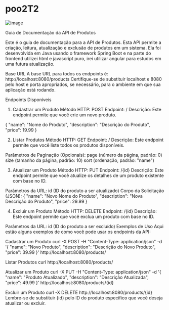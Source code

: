 # poo2T2
![image](https://github.com/devJoseOtavio/poo2T2/assets/101358660/4ce050f1-656a-4980-b55b-713247bddc48)

Guia de Documentação da API de Produtos

Este é o guia de documentação para a API de Produtos. Esta API permite a criação, leitura, atualização e exclusão de produtos em um sistema. Ela foi desenvolvida em Java usando o framework Spring Boot e na parte do frontend utilizei html e javascript puro, irei utilizar angular para estudos em uma futura atualização.

Base URL
A base URL para todos os endpoints é:
http://localhost:8080/products
Certifique-se de substituir localhost e 8080 pelo host e porta apropriados, se necessário, para o ambiente em que sua aplicação está rodando.

Endpoints Disponíveis

1. Cadastrar um Produto
Método HTTP: POST
Endpoint: /
Descrição: Este endpoint permite que você crie um novo produto.

{
    "name": "Nome do Produto",
    "description": "Descrição do Produto",
    "price": 19.99
}

2. Listar Produtos
Método HTTP: GET
Endpoint: /
Descrição: Este endpoint permite que você liste todos os produtos disponíveis.

Parâmetros de Paginação (Opcionais):
page (número da página, padrão: 0)
size (tamanho da página, padrão: 10)
sort (ordenação, padrão: "name")

3. Atualizar um Produto
Método HTTP: PUT
Endpoint: /{id}
Descrição: Este endpoint permite que você atualize os detalhes de um produto existente com base no ID.

Parâmetros da URL:
id (ID do produto a ser atualizado)
Corpo da Solicitação (JSON):
{
    "name": "Novo Nome do Produto",
    "description": "Nova Descrição do Produto",
    "price": 29.99
}

4. Excluir um Produto
Método HTTP: DELETE
Endpoint: /{id}
Descrição: Este endpoint permite que você exclua um produto com base no ID.

Parâmetros da URL:
id (ID do produto a ser excluído)
Exemplos de Uso
Aqui estão alguns exemplos de como você pode usar os endpoints da API:

Cadastrar um Produto
curl -X POST -H "Content-Type: application/json" -d '{
    "name": "Novo Produto",
    "description": "Descrição do Novo Produto",
    "price": 39.99
}' http://localhost:8080/products/

Listar Produtos
curl http://localhost:8080/products/

Atualizar um Produto
curl -X PUT -H "Content-Type: application/json" -d '{
    "name": "Produto Atualizado",
    "description": "Descrição Atualizada",
    "price": 49.99
}' http://localhost:8080/products/{id}

Excluir um Produto
curl -X DELETE http://localhost:8080/products/{id}
Lembre-se de substituir {id} pelo ID do produto específico que você deseja atualizar ou excluir.

